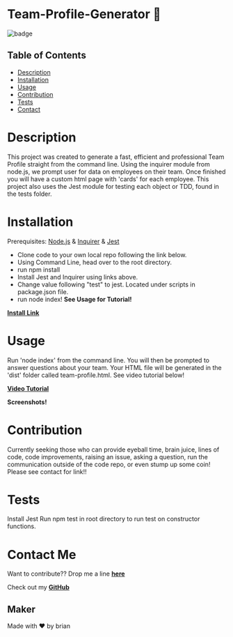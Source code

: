 # Team-Profile-Generator 🚀

![badge](https://img.shields.io/badge/PROFILE-generator-success)

## Table of Contents
* [Description](#description)
* [Installation](#installation)
* [Usage](#usage)
* [Contribution](#contribution)
* [Tests](#tests)
* [Contact](#contact-me)

# Description

This project was created to generate a fast, efficient and professional Team Profile straight from the command line. Using the inquirer module from node.js, we prompt user for data on employees on their team. Once finished you will have a custom html page with 'cards' for each employee. This project also uses the Jest module for testing each object or TDD, found in the tests folder. 


# Installation

Prerequisites: [Node.js](https://nodejs.org/en/) &amp; [Inquirer](https://www.npmjs.com/package/inquirer) &amp; [Jest](https://www.npmjs.com/package/jest)

* Clone code to your own local repo following the link below. 
* Using Command Line, head over to the root directory.
* run npm install
* Install Jest and Inquirer using links above.
* Change value following "test" to jest. Located under scripts in package.json file.
* run node index!
**See Usage for Tutorial!**

**[Install Link](https://github.com/brian-nelson10/Team-Profile-Generator.git)**

# Usage

Run 'node index' from the command line. You will then be prompted to answer questions about your team.
Your HTML file will be generated in the 'dist' folder called team-profile.html. 
See video tutorial below!

**[Video Tutorial]()**

**Screenshots!**

# Contribution

Currently seeking those who can provide eyeball time, brain juice, lines of code, code improvements, raising an issue, asking a question, run the communication outside of the code repo, or even stump up some coin! Please see contact for link!! 

# Tests

Install Jest 
Run npm test in root directory to run test on constructor functions. 

# Contact Me 

Want to contribute?? Drop me a line **[here](mailto:bn3l10@gmail.com)**

Check out my **[GitHub](https://github.com/brian-nelson10)**


## Maker
Made with ❤️ by brian

